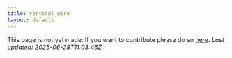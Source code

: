 ```yaml
---
title: vertical_wire
layout: default
---
```


This page is not yet made. If you want to contribute please do so [here](https://github.com/CrazyH2/Bigstone/blob/wiki/components/vertical_wire.md).
_Last updated: 2025-06-28T11:03:46Z_
